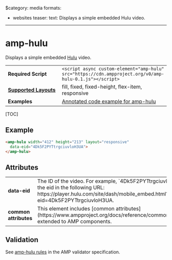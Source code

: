 $category: media
formats:
  - websites
teaser:
  text: Displays a simple embedded Hulu video.
---
<!---
Copyright 2016 The AMP HTML Authors. All Rights Reserved.

Licensed under the Apache License, Version 2.0 (the "License");
you may not use this file except in compliance with the License.
You may obtain a copy of the License at

      http://www.apache.org/licenses/LICENSE-2.0

Unless required by applicable law or agreed to in writing, software
distributed under the License is distributed on an "AS-IS" BASIS,
WITHOUT WARRANTIES OR CONDITIONS OF ANY KIND, either express or implied.
See the License for the specific language governing permissions and
limitations under the License.
-->

# amp-hulu

Displays a simple embedded <a href="http://www.hulu.com">Hulu</a> video.

<table>
  <tr>
    <td width="40%"><strong>Required Script</strong></td>
    <td><code>&lt;script async custom-element="amp-hulu" src="https://cdn.ampproject.org/v0/amp-hulu-0.1.js">&lt;/script></code></td>
  </tr>
  <tr>
    <td class="col-fourty"><strong><a href="https://www.ampproject.org/docs/guides/responsive/control_layout.html">Supported Layouts</a></strong></td>
    <td>fill, fixed, fixed-height, flex-item, responsive</td>
  </tr>
  <tr>
    <td width="40%"><strong>Examples</strong></td>
    <td><a href="https://ampbyexample.com/components/amp-hulu/">Annotated code example for amp-hulu</a></td>
  </tr>
</table>

[TOC]

## Example

```html
<amp-hulu width="412" height="213" layout="responsive"
  data-eid="4Dk5F2PYTtrgciuvloH3UA">
</amp-hulu>
```

## Attributes

<table class="ad-m-table-listing">
  <tr>
    <td width="40%"><strong>data-eid</strong></td>
    <td>The ID of the video. For example, `4Dk5F2PYTtrgciuvloH3UA` is the eid in the following URL: https://player.hulu.com/site/dash/mobile_embed.html?eid=4Dk5F2PYTtrgciuvloH3UA.</td>
  </tr>
  <tr>
    <td width="40%"><strong>common attributes</strong></td>
    <td>This element includes [common attributes](https://www.ampproject.org/docs/reference/common_attributes) extended to AMP components.</td>
  </tr>
</table>


## Validation

See [amp-hulu rules](https://github.com/ampproject/amphtml/blob/master/extensions/amp-hulu/validator-amp-hulu.protoascii) in the AMP validator specification.
